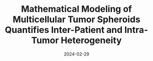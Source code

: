 ---
title: "Mathematical Modeling of Multicellular Tumor Spheroids Quantifies Inter-Patient and Intra-Tumor Heterogeneity"
collection: publications
permalink: /publication/Malik2024_Mathematical
date: 2024-02-29
venue: 'npj Systems Biology and Applications'
paperurl: 'https://doi.org/10.1038/s41540-025-00492-3'
citation: 'A Malik*, K Nguyen*, J Nardini, C Krona, K Flores, S Nelander. &quot;Mathematical Modeling of Multicellular Tumor Spheroids Quantifies Inter-Patient and Intra-Tumor Heterogeneity.&quot; <i>npj Systems Biology and Applications</i>. (2025) 11, 20'
---